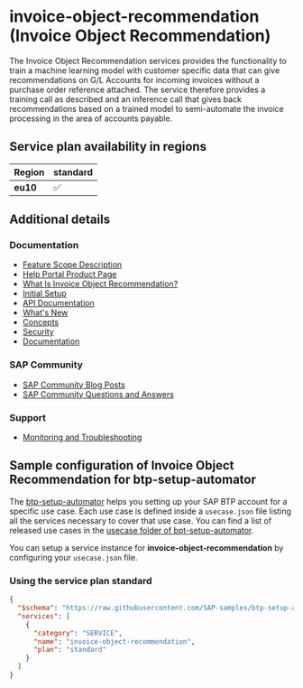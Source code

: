 # invoice-object-recommendation (Invoice Object Recommendation)

The Invoice Object Recommendation services provides the functionality to train a machine learning model with customer specific data that can give recommendations on G/L Accounts for incoming invoices without a purchase order reference attached. The service therefore provides a training call as described and an inference call that gives back recommendations based on a trained model to semi-automate the invoice processing in the area of accounts payable.

## Service plan availability in regions

| Region | standard |
|--------|----------|
|  **eu10** | ✅ |

## Additional details
### Documentation

- [Feature Scope Description](https://help.sap.com/doc/511418153a1248b58eeab0e7e336b03b/SHIP/en-US/Feature_Scope_Description_EN.pdf)
- [Help Portal Product Page](https://help.sap.com/ior)
- [What Is Invoice Object Recommendation?](https://help.sap.com/viewer/15074a8e9a1a4abf923460c93e89b409/SHIP/en-US)
- [Initial Setup](https://help.sap.com/viewer/15074a8e9a1a4abf923460c93e89b409/SHIP/en-US/23ada8f84b93413fa7c24c99f794ca60.html)
- [API Documentation](https://help.sap.com/viewer/15074a8e9a1a4abf923460c93e89b409/SHIP/en-US/2d0329f8650046c0a84eaacb0abe8f58.html)
- [What's New](https://help.sap.com/viewer/15074a8e9a1a4abf923460c93e89b409/SHIP/en-US/90ed9b272fe64badb90db59cc80698ea.html)
- [Concepts](https://help.sap.com/viewer/15074a8e9a1a4abf923460c93e89b409/SHIP/en-US/a0d0687c35bb4a3d9851ff56765df316.html)
- [Security](https://help.sap.com/viewer/15074a8e9a1a4abf923460c93e89b409/SHIP/en-US/b0f46c4e4a904ff3b49b8e0791a0260c.html)
- [Documentation](https://help.sap.com/viewer/product/Invoice_Object_Recommendation)

### SAP Community

- [SAP Community Blog Posts](https://community.sap.com/search/?ct=blog&q=Invoice%20Object%20Recommendation)
- [SAP Community Questions and Answers](https://community.sap.com/search/?ct=qa&q=Invoice%20Object%20Recommendation)

### Support

- [Monitoring and Troubleshooting](https://help.sap.com/docs/Invoice_Object_Recommendation/15074a8e9a1a4abf923460c93e89b409/0e5c2fbc9dde497195dc8a4165778b5c.html)

## Sample configuration of **Invoice Object Recommendation** for btp-setup-automator

The [btp-setup-automator](https://github.com/SAP-samples/btp-setup-automator) helps you setting up your SAP BTP account for a specific use case. Each use case is defined inside a `usecase.json` file listing all the services necessary to cover that use case. You can find a list of released use cases in the [usecase folder of bpt-setup-automator](https://github.com/SAP-samples/btp-setup-automator/tree/main/usecases).

You can setup a service instance for **invoice-object-recommendation** by configuring your `usecase.json` file.

### Using the service plan **standard**

```json
{
  "$schema": "https://raw.githubusercontent.com/SAP-samples/btp-setup-automator/main/libs/btpsa-usecase.json",
  "services": [
    {
      "category": "SERVICE",
      "name": "invoice-object-recommendation",
      "plan": "standard"
    }
  ]
}
```
